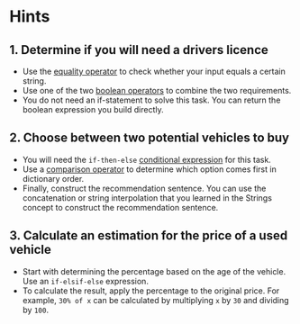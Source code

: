 # Hints

## 1. Determine if you will need a drivers licence

- Use the [equality operator] to check whether your input equals a certain string.
- Use one of the two [boolean operators] to combine the two requirements.
- You do not need an if-statement to solve this task. You can return the boolean expression you build directly.

## 2. Choose between two potential vehicles to buy

- You will need the `if-then-else` [conditional expression] for this task.
- Use a [comparison operator] to determine which option comes first in dictionary order.
- Finally, construct the recommendation sentence.
  You can use the concatenation or string interpolation that you learned in the Strings concept to construct the recommendation sentence.

## 3. Calculate an estimation for the price of a used vehicle

- Start with determining the percentage based on the age of the vehicle.
  Use an `if-elsif-else` expression.
- To calculate the result, apply the percentage to the original price.
  For example, `30% of x` can be calculated by multiplying `x` by `30` and dividing by `100`.

[equality operator]: https://stedolan.github.io/jq/manual/v1.6/#==,!=
[boolean operators]: https://stedolan.github.io/jq/manual/v1.6/#and/or/not
[comparison operator]: https://stedolan.github.io/jq/manual/v1.6/#%3E,%3E=,%3C=,%3C
[conditional expression]: https://stedolan.github.io/jq/manual/v1.6/#if-then-else
